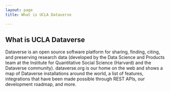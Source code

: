 ```yaml
---
layout: page
title: What is UCLA Dataverse

---
```


## What is UCLA Dataverse  

Dataverse is an open source software platform for sharing, finding, citing, and preserving research data (developed by the Data Science and Products team at the Institute for Quantitative Social Science (Harvard) and the Dataverse community).
dataverse.org is our home on the web and shows a map of Dataverse installations around the world, a list of features, integrations that have been made possible through REST APIs, our development roadmap, and more.

